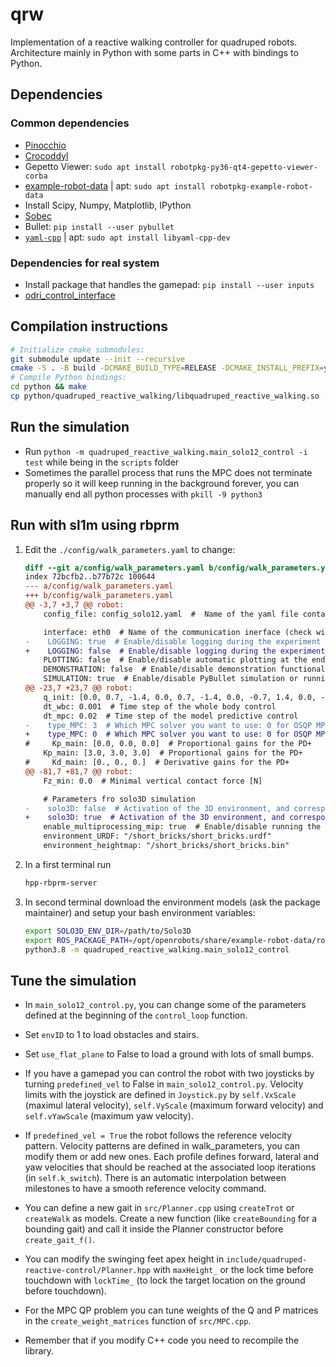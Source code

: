 # qrw

Implementation of a reactive walking controller for quadruped robots. Architecture mainly in Python with some parts in C++ with bindings to Python.

## Dependencies

### Common dependencies

* [Pinocchio](https://github.com/stack-of-tasks/pinocchio)
* [Crocoddyl](https://github.com/loco-3d/crocoddyl)
* Gepetto Viewer: `sudo apt install robotpkg-py36-qt4-gepetto-viewer-corba`
* [example-robot-data](https://github.com/Gepetto/example-robot-data) | apt: `sudo apt install robotpkg-example-robot-data`
* Install Scipy, Numpy, Matplotlib, IPython
* [Sobec](https://github.com/MeMory-of-MOtion/sobec)
* Bullet: `pip install --user pybullet`
* [`yaml-cpp`](https://github.com/jbeder/yaml-cpp) | apt: `sudo apt install libyaml-cpp-dev`

### Dependencies for real system

* Install package that handles the gamepad: `pip install --user inputs`
* [odri_control_interface](https://github.com/open-dynamic-robot-initiative/odri_control_interface)

## Compilation instructions

```bash
# Initialize cmake submodules:
git submodule update --init --recursive
cmake -S . -B build -DCMAKE_BUILD_TYPE=RELEASE -DCMAKE_INSTALL_PREFIX=your/install/prefix
# Compile Python bindings:
cd python && make
cp python/quadruped_reactive_walking/libquadruped_reactive_walking.so ../scripts/
```

## Run the simulation

* Run `python -m quadruped_reactive_walking.main_solo12_control -i test` while being in the `scripts` folder
* Sometimes the parallel process that runs the MPC does not terminate properly so it will keep running in the background forever, you can manually end all python processes with `pkill -9 python3`

## Run with sl1m using rbprm

1. Edit the `./config/walk_parameters.yaml` to change:

    ```diff
    diff --git a/config/walk_parameters.yaml b/config/walk_parameters.yaml
    index 72bcfb2..b77b72c 100644
    --- a/config/walk_parameters.yaml
    +++ b/config/walk_parameters.yaml
    @@ -3,7 +3,7 @@ robot:
        config_file: config_solo12.yaml  #  Name of the yaml file containing hardware information

        interface: eth0  # Name of the communication inerface (check with ifconfig)
    -    LOGGING: true  # Enable/disable logging during the experiment
    +    LOGGING: false  # Enable/disable logging during the experiment
        PLOTTING: false  # Enable/disable automatic plotting at the end of the experiment
        DEMONSTRATION: false  # Enable/disable demonstration functionalities
        SIMULATION: true  # Enable/disable PyBullet simulation or running on real robot
    @@ -23,7 +23,7 @@ robot:
        q_init: [0.0, 0.7, -1.4, 0.0, 0.7, -1.4, 0.0, -0.7, 1.4, 0.0, -0.7, 1.4]  # Initial articular positions
        dt_wbc: 0.001  # Time step of the whole body control
        dt_mpc: 0.02  # Time step of the model predictive control
    -    type_MPC: 3  # Which MPC solver you want to use: 0 for OSQP MPC, 1, 2, 3 for Crocoddyl MPCs
    +    type_MPC: 0  # Which MPC solver you want to use: 0 for OSQP MPC, 1, 2, 3 for Crocoddyl MPCs
    #     Kp_main: [0.0, 0.0, 0.0]  # Proportional gains for the PD+
        Kp_main: [3.0, 3.0, 3.0]  # Proportional gains for the PD+
    #     Kd_main: [0., 0., 0.]  # Derivative gains for the PD+
    @@ -81,7 +81,7 @@ robot:
        Fz_min: 0.0  # Minimal vertical contact force [N]

        # Parameters fro solo3D simulation
    -    solo3D: false  # Activation of the 3D environment, and corresponding planner blocks
    +    solo3D: true  # Activation of the 3D environment, and corresponding planner blocks
        enable_multiprocessing_mip: true  # Enable/disable running the MIP in another process in parallel of the main loop
        environment_URDF: "/short_bricks/short_bricks.urdf"
        environment_heightmap: "/short_bricks/short_bricks.bin"
    ```

2. In a first terminal run

     ```bash
     hpp-rbprm-server
     ```

3. In second terminal download the environment models (ask the package maintainer) and setup your bash environment variables:

     ```bash
     export SOLO3D_ENV_DIR=/path/to/Solo3D
     export ROS_PACKAGE_PATH=/opt/openrobots/share/example-robot-data/robots:${SOLO3D_ENV_DIR}
     python3.8 -m quadruped_reactive_walking.main_solo12_control
     ```

## Tune the simulation

* In `main_solo12_control.py`, you can change some of the parameters defined at the beginning of the `control_loop` function.
* Set `envID` to 1 to load obstacles and stairs.
* Set `use_flat_plane` to False to load a ground with lots of small bumps.
* If you have a gamepad you can control the robot with two joysticks by turning `predefined_vel` to False in `main_solo12_control.py`. Velocity limits with the joystick are defined in `Joystick.py` by `self.VxScale` (maximul lateral velocity), `self.VyScale` (maximum forward velocity) and `self.vYawScale` (maximum yaw velocity).
* If `predefined_vel = True` the robot follows the reference velocity pattern. Velocity patterns are defined in walk_parameters, you can modify them or add new ones. Each profile defines forward, lateral and yaw velocities that should be reached at the associated loop iterations (in `self.k_switch`). There is an automatic interpolation between milestones to have a smooth reference velocity command.
* You can define a new gait in `src/Planner.cpp` using `createTrot` or `createWalk` as models. Create a new function (like `createBounding` for a bounding gait) and call it inside the Planner constructor before `create_gait_f()`.
* You can modify the swinging feet apex height in `include/quadruped-reactive-control/Planner.hpp` with `maxHeight_` or the lock time before touchdown with `lockTime_` (to lock the target location on the ground before touchdown).

* For the MPC QP problem you can tune weights of the Q and P matrices in the `create_weight_matrices` function of `src/MPC.cpp`.

* Remember that if you modify C++ code you need to recompile the library.
